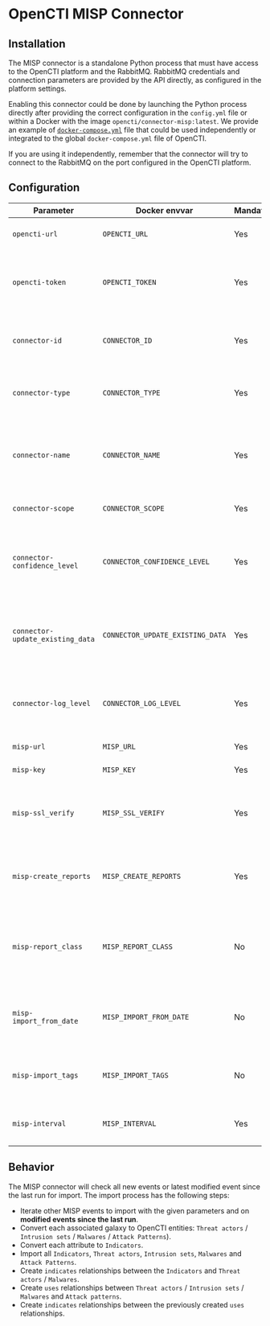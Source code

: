 # OpenCTI MISP Connector

## Installation

The MISP connector is a standalone Python process that must have access to the OpenCTI platform and the RabbitMQ. RabbitMQ credentials and connection parameters are provided by the API directly, as configured in the platform settings. 

Enabling this connector could be done by launching the Python process directly after providing the correct configuration in the `config.yml` file or within a Docker with the image `opencti/connector-misp:latest`. We provide an example of [`docker-compose.yml`](docker-compose.yml) file that could be used independently or integrated to the global `docker-compose.yml` file of OpenCTI. 

If you are using it independently, remember that the connector will try to connect to the RabbitMQ on the port configured in the OpenCTI platform.

## Configuration

| Parameter                        | Docker envvar                    | Mandatory    | Description                                                                                         |
| -------------------------------- | -------------------------------- | ------------ | --------------------------------------------------------------------------------------------------- |
| `opencti-url`                    | `OPENCTI_URL`                    | Yes          | The URL of the OpenCTI platform.                                                                    |
| `opencti-token`                  | `OPENCTI_TOKEN`                  | Yes          | The default admin token configured in the OpenCTI platform parameters file.                         |
| `connector-id`                   | `CONNECTOR_ID`                   | Yes          | A valid arbitrary `UUIDv4` that must be unique for this connector.                                  |
| `connector-type`                 | `CONNECTOR_TYPE`                 | Yes          | Must be `EXTERNAL_IMPORT` (this is the connector type).                                             |
| `connector-name`                 | `CONNECTOR_NAME`                 | Yes          | The name of the MISP instance, to identify it if you have multiple MISP connectors.                 |
| `connector-scope`                | `CONNECTOR_SCOPE`                | Yes          | Must be `misp`, not used in this connector.                                                         |
| `connector-confidence_level`     | `CONNECTOR_CONFIDENCE_LEVEL`     | Yes          | The default confidence level for created relationships (a number between 1 and 4).                  |
| `connector-update_existing_data` | `CONNECTOR_UPDATE_EXISTING_DATA` | Yes          | If an entity already exists, update its attributes with information provided by this connector.     |
| `connector-log_level`            | `CONNECTOR_LOG_LEVEL`            | Yes          | The log level for this connector, could be `debug`, `info`, `warn` or `error` (less verbose).       |
| `misp-url`                       | `MISP_URL`                       | Yes          | The MISP instance URL.                                                                              |
| `misp-key`                       | `MISP_KEY`                       | Yes          | The MISP instance key.                                                                              |           
| `misp-ssl_verify`                | `MISP_SSL_VERIFY`                | Yes          | A boolean (`True` or `False`), check if the SSL certificate is valid when using `https`.            |
| `misp-create_reports`            | `MISP_CREATE_REPORTS`            | Yes          | A boolean (`True` or `False`), create reports for each imported MISP event.                         |
| `misp-report_class`              | `MISP_REPORT_CLASS`              | No           | If `create_reports` is `True`, specify the `report_class` (category), default is `MISP Event`       |
| `misp-import_from_date`          | `MISP_IMPORT_FROM_DATE`          | No           | A date formatted `YYYY-MM-DD`, only import events created after this date.                          | 
| `misp-import_tags`               | `MISP_IMPORT_TAGS`               | No           | A list of tags separated with `,`, only import events with these tags.                              |
| `misp-interval`                  | `MISP_INTERVAL`                  | Yes          | Check for new event to import every `n` minutes.                                                    |

## Behavior

The MISP connector will check all new events or latest modified event since the last run for import. The import process has the following steps:

- Iterate other MISP events to import with the given parameters and on **modified events since the last run**.
- Convert each associated galaxy to OpenCTI entities: `Threat actors` / `Intrusion sets` / `Malwares` / `Attack Patterns`).
- Convert each attribute to `Indicators`.
- Import all `Indicators`, `Threat actors`, `Intrusion sets`, `Malwares` and `Attack Patterns`.
- Create `indicates` relationships between the `Indicators` and `Threat actors` / `Malwares`.
- Create `uses` relationships between `Threat actors` / `Intrusion sets` / `Malwares` and `Attack patterns`.
- Create `indicates` relationships between the previously created `uses` relationships.